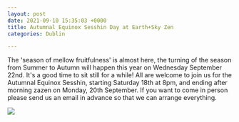 ```yaml
---
layout: post
date: 2021-09-10 15:35:03 +0000
title: Autumnal Equinox Sesshin Day at Earth+Sky Zen
categories: Dublin

---
```

The 'season of mellow fruitfulness' is almost here, the turning of the season from Summer to Autumn will happen this year on Wednesday September 22nd. It's a good time to sit still for a while! All are welcome to join us for the Autumnal Equinox Sesshin, starting Saturday 18th at 8pm, and ending after morning zazen on Monday, 20th September. If you want to come in person please send us an email in advance so that we can arrange everything.

![](https://zenireland.s3.eu-west-1.amazonaws.com/berries_1.jpg)
